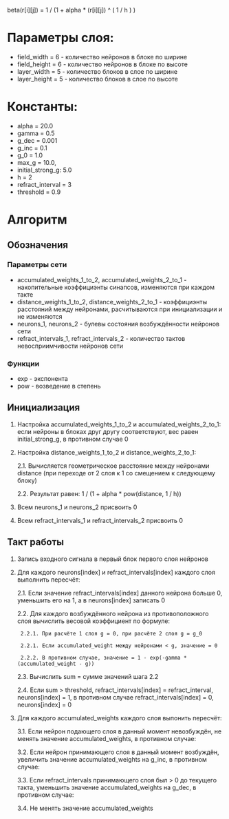 beta(r[i][j]) = 1 / (1 + alpha * (r[i][j]) ^ ( 1 / h ) )


# Параметры слоя:

* field_width = 6 - количество нейронов в блоке по ширине
* field_height = 6 - количество нейронов в блоке по высоте
* layer_width = 5 - количество блоков в слое по ширине
* layer_height = 5 - количество блоков в слое по высоте

# Константы:

* alpha = 20.0
* gamma = 0.5
* g_dec = 0.001
* g_inc = 0.1
* g_0 = 1.0
* max_g = 10.0,
* initial_strong_g: 5.0
* h = 2
* refract_interval = 3
* threshold = 0.9

# Алгоритм

## Обозначения

### Параметры сети

* accumulated_weights_1_to_2, accumulated_weights_2_to_1 - накопительные коэффициэнты синапсов, изменяются при каждом такте
* distance_weights_1_to_2, distance_weights_2_to_1 - коэффициэнты расстояний между нейронами, расчитываются при инициализации и не изменяются
* neurons_1, neurons_2 - булевы состояния возбуждённости нейронов сети
* refract_intervals_1, refract_intervals_2 - количество тактов невосприимчивости нейронов сети

### Функции

* exp - экспонента
* pow - возведение в степень

## Инициализация

1. Настройка accumulated_weights_1_to_2 и accumulated_weights_2_to_1: если нейроны в блоках друг другу соответствуют, вес равен initial_strong_g, в противном случае 0

2. Настройка distance_weights_1_to_2 и distance_weights_2_to_1:

    2.1. Вычисляется геометрическое расстояние между нейронами distance (при переходе от 2 слоя к 1 со смещением к следующему блоку)

    2.2. Результат равен: 1 / (1 + alpha * pow(distance, 1 / h))

3. Всем neurons_1 и neurons_2 присвоить 0

4. Всем refract_intervals_1 и refract_intervals_2 присвоить 0

## Такт работы

1. Запись входного сигнала в первый блок первого слоя нейронов

2. Для каждого neurons[index] и refract_intervals[index] каждого слоя выполнить пересчёт:

    2.1. Если значение refract_intervals[index] данного нейрона больше 0, уменьшить его на 1, а в neurons[index] записать 0

    2.2. Для каждого возбуждённого нейрона из противоположного слоя вычислить весовой коэффициент по формуле:

        2.2.1. При расчёте 1 слоя g = 0, при расчёте 2 слоя g = g_0

        2.2.1. Если accumulated_weight между нейронами < g, значение = 0

        2.2.2. В противном случае, значение = 1 - exp(-gamma * (accumulated_weight - g))

    2.3. Вычислить sum = сумме значений шага 2.2

    2.4. Если sum > threshold, refract_intervals[index] = refract_interval, neurons[index] = 1, в противном случае refract_intervals[index] = 0, neurons[index] = 0

3. Для каждого accumulated_weights каждого слоя выпонить пересчёт:

    3.1. Если нейрон подающего слоя в данный момент невозбуждён, не менять значение accumulated_weights, в противном случае:

    3.2. Если нейрон принимающего слоя в данный момент возбуждён, увеличить значение accumulated_weights на g_inc, в противном случае:

    3.3. Если refract_intervals принимающего слоя был > 0 до текущего такта, уменьшить значение accumulated_weights на g_dec, в противном случае:

    3.4. Не менять значение accumulated_weights
